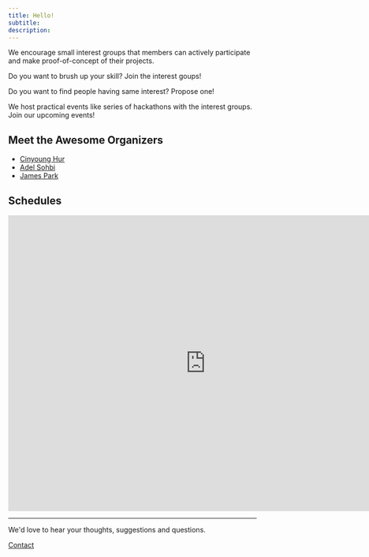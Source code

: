 ```yaml
---
title: Hello!
subtitle: 
description: 
---
```


We encourage small interest groups that members can actively participate and make proof-of-concept of their projects. 

Do you want to brush up your skill? 
Join the interest goups!

Do you want to find people having same interest? 
Propose one!

We host practical events like series of hackathons with the interest groups. 
Join our upcoming events!

## Meet the Awesome Organizers

* [Cinyoung Hur](/member/cinyoung)
* [Adel Sohbi](/member/adel)
* [James Park](/member/james)

## Schedules

<div align="center"  class="image-wrap">
<iframe src="https://calendar.google.com/calendar/embed?src=seoul.ai.global%40gmail.com&ctz=Asia%2FSeoul" style="border: 0;" width="800" height="600" frameborder="0" scrolling="no"></iframe>
</div>

--- 

We'd love to hear your thoughts, suggestions and questions.

<a href="/contact" class="button button--large">Contact</a>